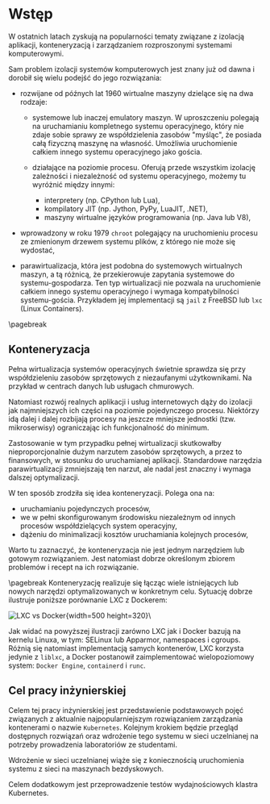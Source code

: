 # Wstęp

W ostatnich latach zyskują na popularności tematy związane z izolacją 
aplikacji, konteneryzacją i zarządzaniem rozproszonymi systemami komputerowymi.

Sam problem izolacji systemów komputerowych jest znany już od dawna i dorobił
się wielu podejść do jego rozwiązania:

- rozwijane od późnych lat 1960 wirtualne maszyny dzielące się na dwa rodzaje:
  - systemowe lub inaczej emulatory maszyn. W uproszczeniu polegają
    na uruchamianiu kompletnego systemu operacyjnego, który nie zdaje sobie
    sprawy ze współdzielenia zasobów "myśląc", że posiada całą fizyczną maszynę
    na własność. Umożliwia uruchomienie całkiem innego systemu operacyjnego
    jako gościa.
    
  - działające na poziomie procesu. Oferują przede wszystkim izolację
    zależności i niezależność od systemu operacyjnego, możemy tu
    wyróżnić między innymi:
    - interpretery (np. CPython lub Lua),
    - kompilatory JIT (np. Jython, PyPy, LuaJIT, .NET),
    - maszyny wirtualne języków programowania (np. Java lub V8),
    
- wprowadzony w roku 1979 `chroot` polegający na uruchomieniu procesu ze
  zmienionym drzewem systemu plików, z którego nie może się wydostać,

- parawirtualizacja, która jest podobna do systemowych wirtualnych maszyn,
  a tą różnicą, że przekierowuje zapytania systemowe do systemu-gospodarza.
  Ten typ wirtualizacji nie pozwala na uruchomienie całkiem innego systemu
  operacyjnego i wymaga kompatybilności systemu-gościa.
  Przykładem jej implementacji są `jail` z FreeBSD lub `lxc` 
  (Linux Containers).


\pagebreak
## Konteneryzacja

Pełna wirtualizacja systemów operacyjnych świetnie sprawdza się przy
współdzieleniu zasobów sprzętowych z niezaufanymi użytkownikami. Na przykład
w centrach danych lub usługach chmurowych.

Natomiast rozwój realnych aplikacji i usług internetowych dąży do izolacji
jak najmniejszych ich części na poziomie pojedynczego procesu.
Niektórzy idą dalej i dalej rozbijają procesy na jeszcze mniejsze jednostki (tzw.
mikroserwisy) ograniczając ich funkcjonalność do minimum.

Zastosowanie w tym przypadku pełnej wirtualizacji skutkowałby
nieproporcjonalnie dużym narzutem zasobów sprzętowych, a przez to finansowych,
w stosunku do uruchamianej aplikacji. Standardowe narzędzia parawirtualizacji
zmniejszają ten narzut, ale nadal jest znaczny i wymaga dalszej optymalizacji.

W ten sposób zrodziła się idea konteneryzacji. Polega ona na:

- uruchamianiu pojedynczych procesów,
- we w pełni skonfigurowanym środowisku niezależnym od innych procesów
  współdzielących system operacyjny,
- dążeniu do minimalizacji kosztów uruchamiania kolejnych procesów,

Warto tu zaznaczyć, że konteneryzacja nie jest jednym narzędziem lub gotowym
rozwiązaniem. Jest natomiast dobrze określonym zbiorem problemów i recept na ich
rozwiązanie.

\pagebreak
Konteneryzację realizuje się łącząc wiele istniejących lub nowych narzędzi
optymalizowanych w konkretnym celu. Sytuację dobrze ilustruje poniższe porównanie LXC
z Dockerem:

![LXC vs Docker](https://robinsystems.com/wp-content/uploads/2017/03/linux-vs-docker-comparison-architecture-docker-lxc.png){width=500 height=320}\

Jak widać na powyższej ilustracji zarówno LXC jak i Docker bazują na kernelu
Linuxa, w tym: SELinux lub Apparmor, namespaces i cgroups.
Różnią się natomiast implementacją samych kontenerów, LXC korzysta jedynie z
`liblxc`, a Docker postanowił zaimplementować wielopoziomowy system:
`Docker Engine`, `containerd` i `runc`.

## Cel pracy inżynierskiej

Celem tej pracy inżynierskiej jest przedstawienie podstawowych pojęć związanych
z aktualnie najpopularniejszym rozwiązaniem zarządzania kontenerami o nazwie
`Kubernetes`. Kolejnym krokiem będzie przegląd dostępnych rozwiązań oraz
wdrożenie tego  systemu w sieci uczelnianej na potrzeby prowadzenia
laboratoriów ze studentami.

Wdrożenie w sieci uczelnianej wiąże się z koniecznością uruchomienia systemu
z sieci na maszynach bezdyskowych.

Celem dodatkowym jest przeprowadzenie testów wydajnościowych klastra Kubernetes.
